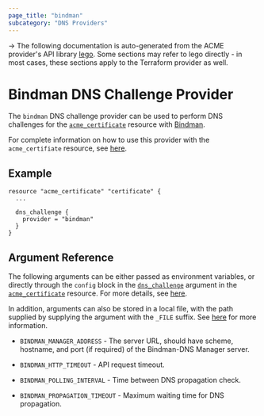 ```yaml
---
page_title: "bindman"
subcategory: "DNS Providers"
---
```


-> The following documentation is auto-generated from the ACME
provider's API library [lego](https://go-acme.github.io/lego/).  Some
sections may refer to lego directly - in most cases, these sections
apply to the Terraform provider as well.

# Bindman DNS Challenge Provider

The `bindman` DNS challenge provider can be used to perform DNS challenges for
the [`acme_certificate`][resource-acme-certificate] resource with
[Bindman](https://github.com/labbsr0x/bindman-dns-webhook).

[resource-acme-certificate]: ./certificate.md

For complete information on how to use this provider with the `acme_certifiate`
resource, see [here][resource-acme-certificate-dns-challenges].

[resource-acme-certificate-dns-challenges]: ./certificate.md#using-dns-challenges

## Example

```hcl
resource "acme_certificate" "certificate" {
  ...

  dns_challenge {
    provider = "bindman"
  }
}
```
## Argument Reference

The following arguments can be either passed as environment variables, or
directly through the `config` block in the
[`dns_challenge`][resource-acme-certificate-dns-challenge-arg] argument in the
[`acme_certificate`][resource-acme-certificate] resource. For more details, see
[here][resource-acme-certificate-dns-challenges].

[resource-acme-certificate-dns-challenge-arg]: ./certificate.md#dns_challenge

In addition, arguments can also be stored in a local file, with the path
supplied by supplying the argument with the `_FILE` suffix. See
[here][acme-certificate-file-arg-example] for more information.

[acme-certificate-file-arg-example]: ./certificate.md#using-variable-files-for-provider-arguments

* `BINDMAN_MANAGER_ADDRESS` - The server URL, should have scheme, hostname, and port (if required) of the Bindman-DNS Manager server.

* `BINDMAN_HTTP_TIMEOUT` - API request timeout.
* `BINDMAN_POLLING_INTERVAL` - Time between DNS propagation check.
* `BINDMAN_PROPAGATION_TIMEOUT` - Maximum waiting time for DNS propagation.


